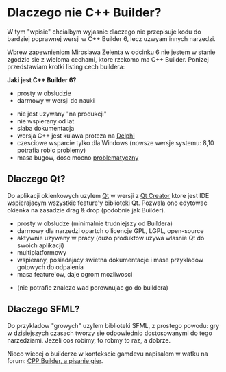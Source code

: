 # Dlaczego nie C++ Builder?

W tym "wpisie" chcialbym wyjasnic dlaczego nie przepisuje kodu do bardziej poprawnej wersji w C++ Builder 6, lecz uzwyam innych narzedzi.

Wbrew zapewnieniom Miroslawa Zelenta w odcinku 6 nie jestem w stanie zgodzic sie z wieloma cechami, ktore rzekomo ma C++ Builder. Ponizej przedstawiam krotki listing cech buildera:

**Jaki jest C++ Builder 6?**

+ prosty w obsludzie
+ darmowy w wersji do nauki
- nie jest uzywany "na produkcji"
- nie wspierany od lat
- slaba dokumentacja
- wersja C++ jest kulawa proteza na [Delphi](https://en.wikipedia.org/wiki/Delphi_(programming_language))
- czesciowe wsparcie tylko dla Windows (nowsze wersje systemu: 8,10 potrafia robic problemy)
- masa bugow, dosc mocno [problematyczny](https://forum.pasja-informatyki.pl/search?q=C%2B%2B+builder)


## Dlaczego Qt?

Do aplikacji okienkowych uzylem [Qt](https://qt.io) w wersji z [Qt Creator](https://www.qt.io/ide/) ktore jest IDE wspierajacym wszystkie feature'y biblioteki Qt. Pozwala ono edytowac okienka na zasadzie drag & drop (podobnie jak Builder).

+ prosty w obsludze (minimalnie trudniejszy od Buildera)
+ darmowy dla narzedzi opartch o licencje GPL, LGPL, open-source
+ aktywnie uzywany w pracy (duzo produktow uzywa wlasnie Qt do swoich aplikacji)
+ multiplatformowy 
+ wspierany, posiadajacy swietna dokumentacje i mase przykladow gotowych do odpalenia
+ masa feature'ow, daje ogrom mozliwosci
- (nie potrafie znalezc wad porownujac go do buildera)


## Dlaczego SFML?

Do przykladow "growych" uzylem biblioteki SFML, z prostego powodu: gry w dzisiejszych czasach tworzy sie odpowiednio dostosowanymi do tego narzedziami. Jezeli cos robimy, to robmy to raz, a dobrze.

Nieco wiecej o builderze w kontekscie gamdevu napisalem w watku na forum: [CPP Builder, a pisanie gier](https://forum.pasja-informatyki.pl/147265/borland-cpp-builder-6-a-pisanie-gier).


